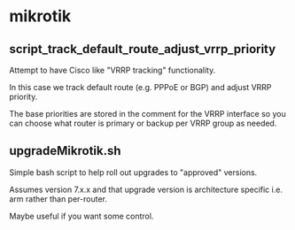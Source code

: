# mikrotik

## script_track_default_route_adjust_vrrp_priority

Attempt to have Cisco like "VRRP tracking" functionality. 

In this case we track default route (e.g. PPPoE or BGP) and adjust VRRP priority.

The base priorities are stored in the comment for the VRRP interface  so you can choose what router is primary or backup per VRRP group as needed.


## upgradeMikrotik.sh

Simple bash script to help roll out upgrades to "approved" versions.  

Assumes version 7.x.x and that upgrade version is architecture specific i.e. arm rather than per-router.

Maybe useful if you want some control.
